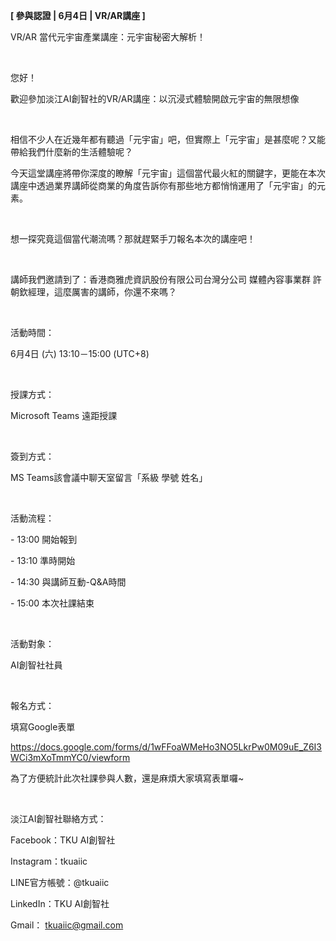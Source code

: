 **[ 參與認證 | 6月4日 | VR/AR講座 ]**

VR/AR 當代元宇宙產業講座：元宇宙秘密大解析！

&nbsp;

您好！

歡迎參加淡江AI創智社的VR/AR講座：以沉浸式體驗開啟元宇宙的無限想像

&nbsp;

相信不少人在近幾年都有聽過「元宇宙」吧，但實際上「元宇宙」是甚麼呢？又能帶給我們什麼新的生活體驗呢？

今天這堂講座將帶你深度的瞭解「元宇宙」這個當代最火紅的關鍵字，更能在本次講座中透過業界講師從商業的角度告訴你有那些地方都悄悄運用了「元宇宙」的元素。

&nbsp;

想一探究竟這個當代潮流嗎？那就趕緊手刀報名本次的講座吧！

&nbsp;

講師我們邀請到了：香港商雅虎資訊股份有限公司台灣分公司 媒體內容事業群 許朝欽經理，這麼厲害的講師，你還不來嗎？

&nbsp;

活動時間：

6月4日 (六) 13:10－15:00 (UTC+8)

&nbsp;

授課方式：

Microsoft Teams 遠距授課

&nbsp;

簽到方式：

MS Teams該會議中聊天室留言「系級 學號 姓名」

&nbsp;

活動流程：

\- 13:00 開始報到

\- 13:10 準時開始

\- 14:30 與講師互動-Q&A時間

\- 15:00 本次社課結束

&nbsp;

活動對象：

AI創智社社員

&nbsp;

報名方式：

填寫Google表單

https://docs.google.com/forms/d/1wFFoaWMeHo3NO5LkrPw0M09uE_Z6I3WCi3mXoTmmYC0/viewform

為了方便統計此次社課參與人數，還是麻煩大家填寫表單囉~

&nbsp;

淡江AI創智社聯絡方式：

Facebook：TKU AI創智社

Instagram：tkuaiic

LINE官方帳號：@tkuaiic

LinkedIn：TKU AI創智社

Gmail： tkuaiic@gmail.com

